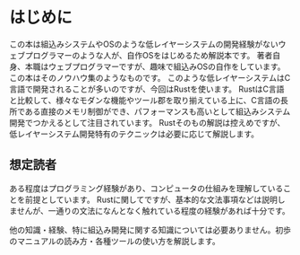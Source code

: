 # はじめに
この本は組込みシステムやOSのような低レイヤーシステムの開発経験がないウェブプログラマーのような人が、自作OSをはじめるため解説本です。
著者自身、本職はウェブプログラマーですが、趣味で組込みOSの自作をしています。この本はそのノウハウ集のようなものです。
このような低レイヤーシステムはC言語で開発されることが多いのですが、今回はRustを使います。
RustはC言語と比較して、様々なモダンな機能やツール郡を取り揃えている上に、C言語の長所である直接のメモリ制御ができ、パフォーマンスも高いとして組込みシステム開発でつかえるとして注目されています。
Rustそのもの解説は控えめですが、低レイヤーシステム開発特有のテクニックは必要に応じて解説します。

## 想定読者
ある程度はプログラミング経験があり、コンピュータの仕組みを理解していることを前提としています。
Rustに関してですが、基本的な文法事項などは説明しませんが、一通りの文法になんとなく触れている程度の経験があれば十分です。

他の知識・経験、特に組込み開発に関する知識については必要ありません。初歩のマニュアルの読み方・各種ツールの使い方を解説します。


